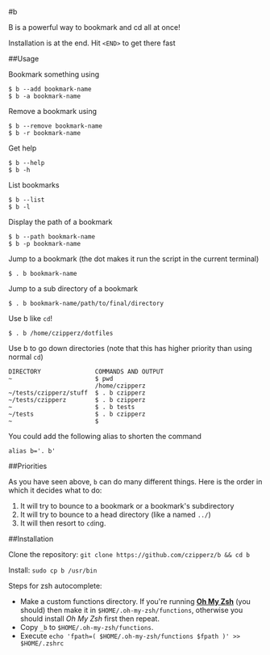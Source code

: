 #b

B is a powerful way to bookmark and cd all at once!

Installation is at the end. Hit `<END>` to get there fast

##Usage

Bookmark something using

    $ b --add bookmark-name
    $ b -a bookmark-name

Remove a bookmark using

    $ b --remove bookmark-name
    $ b -r bookmark-name

Get help

    $ b --help
    $ b -h

List bookmarks

    $ b --list
    $ b -l

Display the path of a bookmark

    $ b --path bookmark-name
    $ b -p bookmark-name

Jump to a bookmark (the dot makes it run the script in the current terminal)

    $ . b bookmark-name

Jump to a sub directory of a bookmark

    $ . b bookmark-name/path/to/final/directory

Use b like `cd`!

    $ . b /home/czipperz/dotfiles

Use b to go down directories (note that this has higher priority than using normal `cd`)

	DIRECTORY               COMMANDS AND OUTPUT
	~                       $ pwd
	                        /home/czipperz
	~/tests/czipperz/stuff  $ . b czipperz
	~/tests/czipperz        $ . b czipperz
	~                       $ . b tests
	~/tests                 $ . b czipperz
	~                       $

You could add the following alias to shorten the command

    alias b='. b'

##Priorities

As you have seen above, `b` can do many different things. Here is the order in which it decides what to do:
1. It will try to bounce to a bookmark or a bookmark's subdirectory
2. It will try to bounce to a head directory (like a named `../`)
3. It will then resort to `cd`ing.

##Installation

Clone the repository: `git clone https://github.com/czipperz/b && cd b`

Install: `sudo cp b /usr/bin`

Steps for zsh autocomplete:

* Make a custom functions directory. If you're running **[Oh My Zsh](https://github.com/robbyrussell/oh-my-zsh)** (you should) then make it in `$HOME/.oh-my-zsh/functions`, otherwise you should install *Oh My Zsh* first then repeat.
* Copy `_b` to `$HOME/.oh-my-zsh/functions`.
* Execute `echo 'fpath=( $HOME/.oh-my-zsh/functions $fpath )' >> $HOME/.zshrc`
